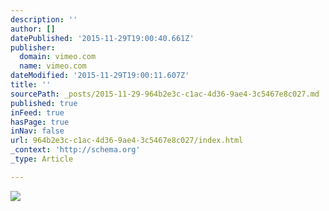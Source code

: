 ```yaml
---
description: ''
author: []
datePublished: '2015-11-29T19:00:40.661Z'
publisher:
  domain: vimeo.com
  name: vimeo.com
dateModified: '2015-11-29T19:00:11.607Z'
title: ''
sourcePath: _posts/2015-11-29-964b2e3c-c1ac-4d36-9ae4-3c5467e8c027.md
published: true
inFeed: true
hasPage: true
inNav: false
url: 964b2e3c-c1ac-4d36-9ae4-3c5467e8c027/index.html
_context: 'http://schema.org'
_type: Article

---
```

![](https://i.vimeocdn.com/video/538766480_150x84.jpg)